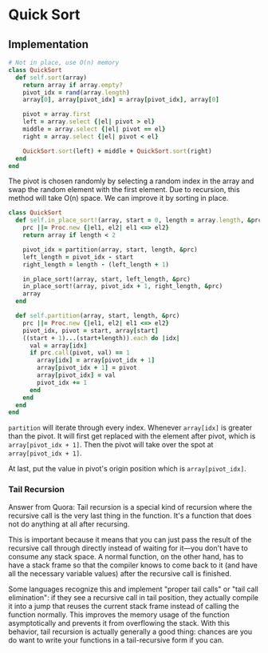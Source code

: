 # Quick Sort

## Implementation
``` ruby
# Not in place, use O(n) memory
class QuickSort
  def self.sort(array)
    return array if array.empty?
    pivot_idx = rand(array.length)
    array[0], array[pivot_idx] = array[pivot_idx], array[0]

    pivot = array.first
    left = array.select {|el| pivot > el}
    middle = array.select {|el| pivot == el}
    right = array.select {|el| pivot < el}

    QuickSort.sort(left) + middle + QuickSort.sort(right)
  end
end
```
The pivot is chosen randomly by selecting a random index in the array and
swap the random element with the first element. Due to recursion, this method
will take O(n) space. We can improve it by sorting in place.
``` ruby
class QuickSort
  def self.in_place_sort!(array, start = 0, length = array.length, &prc)
    prc ||= Proc.new {|el1, el2| el1 <=> el2}
    return array if length < 2

    pivot_idx = partition(array, start, length, &prc)
    left_length = pivot_idx - start
    right_length = length - (left_length + 1)

    in_place_sort!(array, start, left_length, &prc)
    in_place_sort!(array, pivot_idx + 1, right_length, &prc)
    array
  end

  def self.partition(array, start, length, &prc)
    prc ||= Proc.new {|el1, el2| el1 <=> el2}
    pivot_idx, pivot = start, array[start]
    ((start + 1)...(start+length)).each do |idx|
      val = array[idx]
      if prc.call(pivot, val) == 1
        array[idx] = array[pivot_idx + 1]
        array[pivot_idx + 1] = pivot
        array[pivot_idx] = val
        pivot_idx += 1
      end
    end
  end
end
```
`partition` will iterate through every index. Whenever `array[idx]` is greater
than the pivot. It will first get replaced  with the element after pivot, which
is `array[pivot_idx + 1]`. Then the pivot will take over the spot at `array[pivot_idx + 1]`.

At last, put the value in pivot's origin position which is `array[pivot_idx]`.

### Tail Recursion
Answer from Quora: 
Tail recursion is a special kind of recursion where the recursive call is the very last thing in the function. It's a function that does not do anything at all after recursing.

This is important because it means that you can just pass the result of the recursive call through directly instead of waiting for it—you don't have to consume any stack space. A normal function, on the other hand, has to have a stack frame so that the compiler knows to come back to it (and have all the necessary variable values) after the recursive call is finished.

Some languages recognize this and implement "proper tail calls" or "tail call elimination": if they see a recursive call in tail position, they actually compile it into a jump that reuses the current stack frame instead of calling the function normally. This improves the memory usage of the function asymptotically and prevents it from overflowing the stack. With this behavior, tail recursion is actually generally a good thing: chances are you do want to write your functions in a tail-recursive form if you can.
